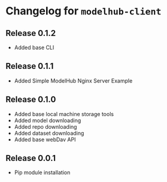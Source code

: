 Changelog for `modelhub-client`
=======================

## Release 0.1.2
* Added base CLI

## Release 0.1.1
* Added Simple ModelHub Nginx Server Example

## Release 0.1.0
* Added base local machine storage tools
* Added model downloading
* Added repo downloading
* Added dataset downloading
* Added base webDav API


## Release 0.0.1
* Pip module installation
